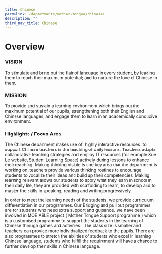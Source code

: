 ```yaml
---
title: Chinese
permalink: /departments/mother-tongue/chinese/
description: ""
third_nav_title: Chinese
---
```

Overview
========

### VISION 
To stimulate and bring out the flair of language in every student, by leading them to reach their maximum potential; and to nurture the love of Chinese in them.

### MISSION
To provide and sustain a learning environment which brings out the maximum potential of our pupils, strengthening both their English and Chinese languages, and engage them to learn in an academically conducive environment.

### Highlights / Focus Area
The Chinese department makes use of  highly interactive resources  to support Chinese teachers in the teaching of daily lessons. Teachers adopts collaborative teaching strategies and employ IT resources (for example Xue Le website, Student Learning Space) actively during lessons to enhance their teaching. Making thinking visible is one key area that the department is working on, teachers provide various thinking routines to encourage students to vocalize their ideas and build up their competencies. Making learning relevant allows our students to apply what they learn in school in their daily life, they are provided with scaffolding to learn, to develop and to master the skills in speaking, reading and writing progressively.  

In order to meet the learning needs of the students, we provide curriculum differentiation in our programmes. Our Bridging and pull out programmes are for students who need extra support and guidance. We have been involved in MOE ABLE project ( Mother Tongue Support programme ) which is a customised programme to support the students in the learning of Chinese through games and activities.  The class size is smaller and teachers can provide more individualized feedback to the pupils. There are also programmes to stretch the abilities of students who excel in learning Chinese language, students who fulfill the requirement will have a chance to further develop their skills in Chinese language.